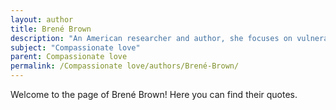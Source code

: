 ```yaml
---
layout: author
title: Brené Brown
description: "An American researcher and author, she focuses on vulnerability and empathy. Brown discusses how compassionate love can foster connections and heal emotional wounds."
subject: "Compassionate love"
parent: Compassionate love
permalink: /Compassionate love/authors/Brené-Brown/
---
```


Welcome to the page of Brené Brown! Here you can find their quotes.
